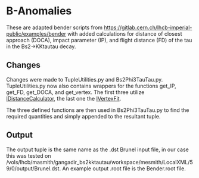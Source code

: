 # B-Anomalies

These are adapted bender scripts from https://gitlab.cern.ch/lhcb-imperial-public/examples/bender with added calculations for distance of closest approach (DOCA), impact parameter (IP), and flight distance (FD) of the tau in the Bs2->KKtautau decay. 

## Changes

Changes were made to TupleUtilities.py and Bs2Phi3TauTau.py. TupleUtilities.py now also contains wrappers for the functions get_IP, get_FD, get_DOCA, and get_vertex. The first three utilize [IDistanceCalculator](https://gitlab.cern.ch/lhcb/Phys/blob/2dd7d41d845627ea82e5b5262014bce22c3a2597/Phys/DaVinciInterfaces/Kernel/IDistanceCalculator.h), the last one the [IVertexFit](https://gitlab.cern.ch/lhcb/Phys/blob/2dd7d41d845627ea82e5b5262014bce22c3a2597/Phys/DaVinciInterfaces/Kernel/IVertexFit.h).

The three defined functions are then used in Bs2Phi3TauTau.py to find the required quantities and simply appended to the resultant tuple.

## Output

The output tuple is the same name as the .dst Brunel input file, in our case this was tested on /vols/lhcb/masmith/gangadir_bs2kktautau/workspace/mesmith/LocalXML/59/0/output/Brunel.dst. An example output .root file is the Bender.root file.

